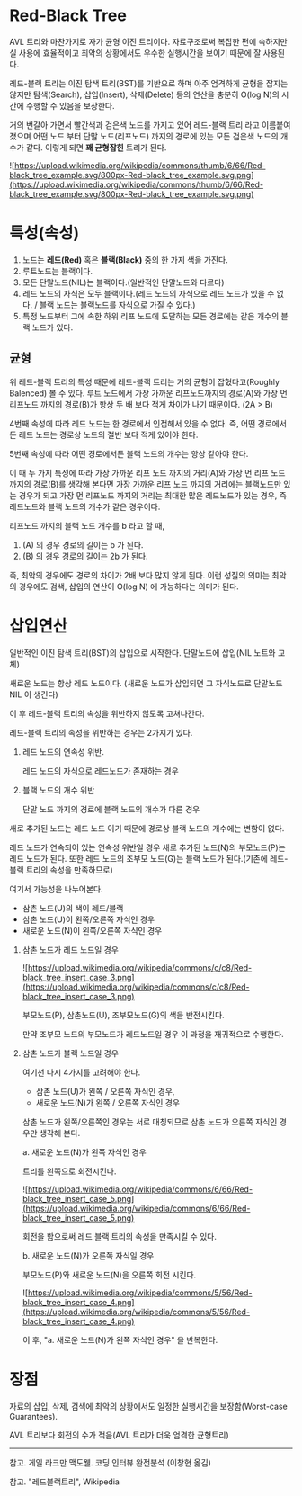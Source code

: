 # Red-Black Tree

AVL 트리와 마찬가지로 자가 균형 이진 트리이다. 자료구조로써 복잡한 편에 속하지만 실 사용에 효율적이고 최악의 상황에서도 우수한 실행시간을 보이기 때문에 잘 사용된다.

레드-블랙 트리는 이진 탐색 트리(BST)를 기반으로 하며 아주 엄격하게 균형을 잡지는 않지만 탐색(Search), 삽입(Insert), 삭제(Delete) 등의 연산을 충분히 O(log N)의 시간에 수행할 수 있음을 보장한다.  

거의 번갈아 가면서 빨간색과 검은색 노드를 가지고 있어 레드-블랙 트리 라고 이름붙여졌으며 어떤 노드 부터 단말 노드(리프노드) 까지의 경로에 있는 모든 검은색 노드의 개수가 같다. 이렇게 되면 **꽤 균형잡힌** 트리가 된다.

![https://upload.wikimedia.org/wikipedia/commons/thumb/6/66/Red-black_tree_example.svg/800px-Red-black_tree_example.svg.png](https://upload.wikimedia.org/wikipedia/commons/thumb/6/66/Red-black_tree_example.svg/800px-Red-black_tree_example.svg.png)

# 특성(속성)

1. 노드는 **레드(Red)** 혹은 **블랙(Black)** 중의 한 가지 색을 가진다.
2. 루트노드는 블랙이다.
3. 모든 단말노드(NIL)는 블랙이다.(일반적인 단말노드와 다르다)
4. 레드 노드의 자식은 모두 블랙이다.(레드 노드의 자식으로 레드 노드가 있을 수 없다. / 블랙 노드는 블랙노드를 자식으로 가질 수 있다.)
5. 특정 노드부터 그에 속한 하위 리프 노드에 도달하는 모든 경로에는 같은 개수의 블랙 노드가 있다.

## 균형

위 레드-블랙 트리의 특성 때문에 레드-블랙 트리는 거의 균형이 잡혔다고(Roughly Balenced) 볼 수 있다. 루트 노드에서 가장 가까운 리프노드까지의 경로(A)와 가장 먼 리프노드 까지의 경로(B)가 항상 두 배 보다 적게 차이가 나기 때문이다. (2A > B)

4번째 속성에 따라 레드 노드는 한 경로에서 인접해서 있을 수 없다. 즉, 어떤 경로에서든 레드 노드는 경로상 노드의 절반 보다 적게 있어야 한다. 

5번째 속성에 따라 어떤 경로에서든 블랙 노드의 개수는 항상 같아야 한다. 

이 때 두 가지 특성에 따라 가장 가까운 리프 노드 까지의 거리(A)와 가장 먼 리프 노드 까지의 경로(B)를 생각해 본다면 가장 가까운 리프 노드 까지의 거리에는 블랙노드만 있는 경우가 되고 가장 먼 리프노드 까지의 거리는 최대한 많은 레드노드가 있는 경우, 즉 레드노드와 블랙 노드의 개수가 같은 경우이다.

리프노드 까지의 블랙 노드 개수를 b 라고 할 때,

1. (A) 의 경우 경로의 길이는 b 가 된다.
2. (B) 의 경우 경로의 길이는 2b 가 된다.

즉, 최악의 경우에도 경로의 차이가 2배 보다 많지 않게 된다. 이런 성질의 의미는 최악의 경우에도 검색, 삽입의 연산이 O(log N) 에 가능하다는 의미가 된다.

# 삽입연산

일반적인 이진 탐색 트리(BST)의 삽입으로 시작한다. 단말노드에 삽입(NIL 노트와 교체)

새로운 노드는 항상 레드 노드이다. (새로운 노드가 삽입되면 그 자식노드로 단말노드 NIL 이 생긴다)

이 후 레드-블랙 트리의 속성을 위반하지 않도록 고쳐나간다.

레드-블랙 트리의 속성을 위반하는 경우는 2가지가 있다.

1. 레드 노드의 연속성 위반.

    레드 노드의 자식으로 레드노드가 존재하는 경우

2. 블랙 노드의 개수 위반

    단말 노드 까지의 경로에 블랙 노드의 개수가 다른 경우

새로 추가된 노드는 레드 노드 이기 때문에 경로상 블랙 노드의 개수에는 변함이 없다.

레드 노드가 연속되어 있는 연속성 위반일 경우 새로 추가된 노드(N)의 부모노드(P)는 레드 노드가 된다. 또한 레드 노드의 조부모 노드(G)는 블랙 노드가 된다.(기존에 레드-블랙 트리의 속성을 만족하므로)

여기서 가능성을 나누어본다.

- 삼촌 노드(U)의 색이 레드/블랙
- 삼촌 노드(U)이 왼쪽/오른쪽 자식인 경우
- 새로운 노드(N)이 왼쪽/오른쪽 자식인 경우

1. 삼촌 노드가 레드 노드일 경우

    ![https://upload.wikimedia.org/wikipedia/commons/c/c8/Red-black_tree_insert_case_3.png](https://upload.wikimedia.org/wikipedia/commons/c/c8/Red-black_tree_insert_case_3.png)

    부모노드(P), 삼촌노드(U), 조부모노드(G)의 색을 반전시킨다. 

    만약 조부모 노드의 부모노드가 레드노드일 경우 이 과정을 재귀적으로 수행한다.

2. 삼촌 노드가 블랙 노드일 경우

    여기선 다시 4가지를 고려해야 한다.

    - 삼촌 노드(U)가 왼쪽 / 오른쪽 자식인 경우,
    - 새로운 노드(N)가 왼쪽 / 오른쪽 자식인 경우

    삼촌 노드가 왼쪽/오른쪽인 경우는 서로 대칭되므로 삼촌 노드가 오른쪽 자식인 경우만 생각해 본다.

    a. 새로운 노드(N)가 왼쪽 자식인 경우

    트리를 왼쪽으로 회전시킨다.

    ![https://upload.wikimedia.org/wikipedia/commons/6/66/Red-black_tree_insert_case_5.png](https://upload.wikimedia.org/wikipedia/commons/6/66/Red-black_tree_insert_case_5.png)

    회전을 함으로써 레드 블랙 트리의 속성을 만족시킬 수 있다.

    b. 새로운 노드(N)가 오른쪽 자식일 경우

    부모노드(P)와 새로운 노드(N)을 오른쪽 회전 시킨다.

    ![https://upload.wikimedia.org/wikipedia/commons/5/56/Red-black_tree_insert_case_4.png](https://upload.wikimedia.org/wikipedia/commons/5/56/Red-black_tree_insert_case_4.png)

    이 후, "a. 새로운 노드(N)가 왼쪽 자식인 경우" 을 반복한다.

# 장점

자료의 삽입, 삭제, 검색에 최악의 상황에서도 일정한 실행시간을 보장함(Worst-case Guarantees). 

AVL 트리보다 회전의 수가 적음(AVL 트리가 더욱 엄격한 균형트리)

---

참고. 게일 라크만 맥도웰. 코딩 인터뷰 완전분석 (이창현 옮김) 

참고. "레드블랙트리", Wikipedia